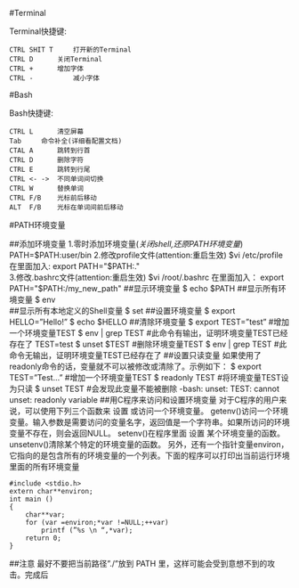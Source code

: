 #Terminal

Terminal快捷键:

	CTRL SHIT T     打开新的Terminal
	CTRL D		关闭Terminal
	CTRL +		增加字体
	CTRL -          减小字体
		
#Bash

Bash快捷键:

	CTRL L		清空屏幕
	Tab		命令补全(详细看配置文档)
	CTAL A		跳转到行首
	CTRL D		删除字符
	CTRL E		跳转到行尾
	CTRL <- ->	不同单词间切换
	CTRL W		替换单词
	CTRL F/B	光标前后移动
	ALT  F/B	光标在单词间前后移动

#PATH环境变量

##添加环境变量
	1.零时添加环境变量(_关闭shell,还原PATH环境变量_)
	PATH=$PATH:user/bin
	2.修改profile文件(attention:重启生效)
	$vi /etc/profile 
	在里面加入:
	export PATH="$PATH:." 		
	3.修改.bashrc文件(attention:重启生效)
	$vi /root/.bashrc 
	在里面加入： 
	export PATH="$PATH:/my_new_path" 
##显示环境变量
	$ echo $PATH
##显示所有环境变量
	$ env	
##显示所有本地定义的Shell变量
	$ set
##设置环境变量
	$ export HELLO=”Hello!”
	$ echo $HELLO
##清除环境变量
	$ export TEST=”test” 	#增加一个环境变量TEST
	$ env | grep TEST 	#此命令有输出，证明环境变量TEST已经存在了
	TEST=test
	$ unset $TEST #删除环境变量TEST
	$ env | grep TEST #此命令无输出，证明环境变量TEST已经存在了
##设置只读变量
	如果使用了readonly命令的话，变量就不可以被修改或清除了。示例如下：
	$ export TEST=”Test…” #增加一个环境变量TEST
	$ readonly TEST #将环境变量TEST设为只读
	$ unset TEST #会发现此变量不能被删除
	-bash: unset: TEST: cannot unset: readonly variable
##用C程序来访问和设置环境变量
	对于C程序的用户来说，可以使用下列三个函数来 设置 或访问一个环境变量。
	getenv()访问一个环境变量。输入参数是需要访问的变量名字，返回值是一个字符串。如果所访问的环境变量不存在，则会返回NULL。
	setenv()在程序里面 设置 某个环境变量的函数。
	unsetenv()清除某个特定的环境变量的函数。
	另外，还有一个指针变量environ，它指向的是包含所有的环境变量的一个列表。下面的程序可以打印出当前运行环境里面的所有环境变量

	#include <stdio.h>
	extern char**environ;
	int main ()
	{
		char**var;
		for (var =environ;*var !=NULL;++var)
			printf (”%s \n “,*var);
		return 0;
	}	
##注意
最好不要把当前路径”./”放到 PATH 里，这样可能会受到意想不到的攻击。完成后	
